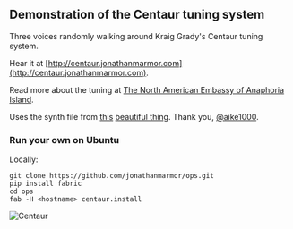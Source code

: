 ## Demonstration of the Centaur tuning system

Three voices randomly walking around Kraig Grady's Centaur tuning system.

Hear it at [http://centaur.jonathanmarmor.com](http://centaur.jonathanmarmor.com).

Read more about the tuning at [The North American Embassy of Anaphoria Island](http://anaphoria.com/centaur.html).

Uses the synth file from [this](https://github.com/aike/webaudiosynth) [beautiful thing](http://aikelab.net/websynth/). Thank you, [@aike1000](https://twitter.com/aike1000).

### Run your own on Ubuntu

Locally:

    git clone https://github.com/jonathanmarmor/ops.git
    pip install fabric
    cd ops
    fab -H <hostname> centaur.install

![Centaur](http://images.epilogue.net/users/jerry/centaur.jpg)

